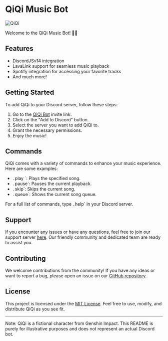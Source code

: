 # QiQi Music Bot

![QiQi](https://i.redd.it/izi3h0ggxacc1.gif)

Welcome to the QiQi Music Bot! 🎵🤖

## Features

- DiscordJSv14 integration
- LavaLink support for seamless music playback
- Spotify integration for accessing your favorite tracks
- And much more!

## Getting Started

To add QiQi to your Discord server, follow these steps:

1. Go to the [QiQi Bot](https://discord.com/api/oauth2/authorize?client_id=886625842787131443&permissions=49366018030401&scope=bot+applications.commands) invite link.
2. Click on the "Add to Discord" button.
3. Select the server you want to add QiQi to.
4. Grant the necessary permissions.
5. Enjoy the music!

## Commands

QiQi comes with a variety of commands to enhance your music experience. Here are some examples:

- `.`play <song>`: Plays the specified song.
- `.`pause`: Pauses the current playback.
- `.`skip`: Skips the current song.
- `.`queue`: Shows the current song queue.

For a full list of commands, type `.`help` in your Discord server.

## Support

If you encounter any issues or have any questions, feel free to join our support server [here](https://discord.gg/4vGrAUsb). Our friendly community and dedicated team are ready to assist you.

## Contributing

We welcome contributions from the community! If you have any ideas or want to report a bug, please open an issue on our [GitHub repository](https://example.com/qiqi-repo).

## License

This project is licensed under the [MIT License](https://example.com/qiqi-license). Feel free to use, modify, and distribute QiQi as you see fit.

---

Note: QiQi is a fictional character from Genshin Impact. This README is purely for illustrative purposes and does not represent an actual Discord bot.
